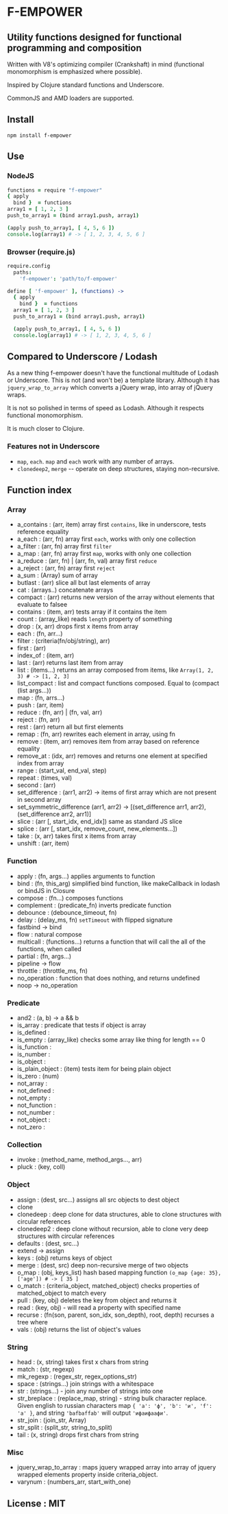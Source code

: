 # F-EMPOWER
## Utility functions designed for functional programming and composition
Written with V8's optimizing compiler (Crankshaft) in mind (functional monomorphism
is emphasized where possible).

Inspired by Clojure standard functions and Underscore.

CommonJS and AMD loaders are supported.

## Install
`npm install f-empower`

## Use
### NodeJS
```coffeescript
functions = require "f-empower"
{ apply
  bind }  = functions
array1 = [ 1, 2, 3 ]
push_to_array1 = (bind array1.push, array1)

(apply push_to_array1, [ 4, 5, 6 ])
console.log(array1) # -> [ 1, 2, 3, 4, 5, 6 ]
```
### Browser (require.js)
```coffeescript
require.config
  paths:
    'f-empower': 'path/to/f-empower'

define [ 'f-empower' ], (functions) ->
  { apply
    bind }  = functions
  array1 = [ 1, 2, 3 ]
  push_to_array1 = (bind array1.push, array1)

  (apply push_to_array1, [ 4, 5, 6 ])
  console.log(array1) # -> [ 1, 2, 3, 4, 5, 6 ]
```

## Compared to Underscore / Lodash
As a new thing f-empower doesn't have the functional multitude of Lodash or Underscore.
This is not (and won't be) a template library. Although it has `jquery_wrap_to_array` 
which converts a jQuery wrap, into array of jQuery wraps.

It is not so polished in terms of speed as Lodash. Although it respects functional 
monomorphism.

It is much closer to Clojure.

### Features not in Underscore
- `map`, `each`. `map` and `each` work with any number of arrays.
- `clonedeep2`, `merge` -- operate on deep structures, staying non-recursive.

## Function index
### Array
- a_contains   : (arr, item) array first `contains`, like in underscore, tests reference equality
- a_each       : (arr, fn) array first `each`, works with only one collection
- a_filter     : (arr, fn) array first `filter`
- a_map        : (arr, fn) array first `map`, works with only one collection
- a_reduce     : (arr, fn) | (arr, fn, val) array first `reduce`
- a_reject     : (arr, fn) array first `reject`
- a_sum        : (Array<number>) sum of array
- butlast      : (arr) slice all but last elements of array
- cat          : (arrays..) concatenate arrays
- compact      : (arr) returns new version of the array without elements that evaluate to falsee
- contains     : (item, arr) tests array if it contains the item
- count        : (array_like) reads `length` property of something
- drop         : (x, arr) drops first x items from array
- each         : (fn, arr...)
- filter       : (criteria(fn/obj/string), arr)
- first        : (arr)
- index_of     : (item, arr)
- last         : (arr) returns last item from array
- list         : (items...) returns an array composed from items, like `Array(1, 2, 3) # -> [1, 2, 3]`
- list_compact : list and compact functions composed. Equal to (compact (list args...))
- map          : (fn, arrs...)
- push         : (arr, item)
- reduce       : (fn, arr) | (fn, val, arr)
- reject       : (fn, arr)
- rest         : (arr) return all but first elements
- remap        : (fn, arr) rewrites each element in array, using fn
- remove       : (item, arr) removes item from array based on reference equality
- remove_at    : (idx, arr) removes and returns one element at specified index from array
- range        : (start_val, end_val, step)
- repeat       : (times, val)
- second       : (arr)
- set_difference : (arr1, arr2) -> items of first array which are not present in second array
- set_symmetric_difference (arr1, arr2) -> [(set_difference arr1, arr2), (set_difference arr2, arr1)]
- slice        : (arr [, start_idx, end_idx]) same as standard JS slice
- splice       : (arr [, start_idx, remove_count, new_elements...])
- take         : (x, arr) takes first x items from array
- unshift      : (arr, item)

### Function
- apply        : (fn, args...) applies arguments to function
- bind         : (fn, this_arg) simplified bind function, like makeCallback in lodash or bindJS in Closure
- compose      : (fn...) composes functions
- complement   : (predicate_fn) inverts predicate function
- debounce     : (debounce_timeout, fn)
- delay        : (delay_ms, fn) `setTimeout` with flipped signature
- fastbind     -> bind
- flow         : natural compose
- multicall    : (functions...) returns a function that will call the all of the functions, when called
- partial      : (fn, args...)
- pipeline -> flow
- throttle     : (throttle_ms, fn)
- no_operation : function that does nothing, and returns undefined
- noop -> no_operation

### Predicate
- and2         : (a, b) -> a && b
- is_array     : predicate that tests if object is array
- is_defined   :
- is_empty     : (array_like) checks some array like thing for length == 0
- is_function  :
- is_number    :
- is_object    :
- is_plain_object : (item) tests item for being plain object
- is_zero      : (num)
- not_array    : 
- not_defined  :
- not_empty    :
- not_function : 
- not_number   :
- not_object   : 
- not_zero     :

### Collection
- invoke       : (method_name, method_args..., arr)
- pluck        : (key, coll)

### Object
- assign       : (dest, src...) assigns all src objects to dest object
- clone
- clonedeep    : deep clone for data structures, able to clone structures with circular references
- clonedeep2   : deep clone without recursion, able to clone very deep structures with circular references
- defaults     : (dest, src...)
- extend       -> assign
- keys         : (obj) returns keys of object
- merge        : (dest, src) deep non-recursive merge of two objects
- o_map        : (obj, keys_list) hash based mapping function `(o_map {age: 35}, ['age']) # -> [ 35 ]`
- o_match      : (criteria_object, matched_object) checks properties of matched_object to match every
- pull         : (key, obj) deletes the key from object and returns it
- read         : (key, obj) - will read a property with specified name
- recurse      : (fn(son, parent, son_idx, son_depth), root, depth) recurses a tree where 
- vals         : (obj) returns the list of object's values

### String
- head         : (x, string) takes first x chars from string
- match        : (str, regexp)
- mk_regexp    : (regex_str, regex_options_str)
- space        : (strings...) join strings with a whitespace
- str          : (strings...) - join any number of strings into one
- str_breplace : (replace_map, string) - string bulk character replace.
Given english to russian characters map `{ 'a': 'ф', 'b': 'и', 'f': 'а' }`,
and string `'bafbaffab'` will output `'ифаифаафи'`.
- str_join     : (join_str, Array<string>)
- str_split    : (split_str, string_to_split)
- tail         : (x, string) drops first chars from string

### Misc
- jquery_wrap_to_array : maps jquery wrapped array into array of jquery wrapped elements
property inside criteria_object.
- varynum      : (numbers_arr, start_with_one)

## License : MIT
